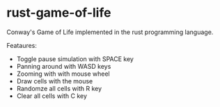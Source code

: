 # rust-game-of-life
Conway's Game of Life implemented in the rust programming language.

Feataures:

- Toggle pause simulation with SPACE key
- Panning around with WASD keys
- Zooming with with mouse wheel
- Draw cells with the mouse
- Randomze all cells with R key
- Clear all cells with C key
